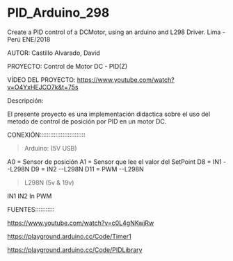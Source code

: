 # PID_Arduino_298
Create a PID control of a DCMotor, using an arduino and L298 Driver.
Lima - Perú ENE/2018

AUTOR: Castillo Alvarado, David 

PROYECTO: Control de Motor DC - PID(Z)

VÍDEO DEL PROYECTO: https://www.youtube.com/watch?v=O4YxHEJCO7k&t=75s

Descripción:

  El presente proyecto es una implementación didactica sobre el uso
  del metodo de control de posición por PID en un motor DC.
  
CONEXIÓN::::::::::::::::::::::::::

> Arduino: (5V USB)

  A0  = Sensor de posición
  A1  = Sensor que lee el valor del SetPoint
  D8  = IN1 --L298N
  D9  = IN2 --L298N
  D11 = PWM --L298N
  
> L298N (5v & 19v)

  IN1
  IN2
  In PWM 
  
FUENTES:::::::::::

  https://www.youtube.com/watch?v=c0L4gNKwjRw
  
  https://playground.arduino.cc/Code/Timer1
  
  https://playground.arduino.cc/Code/PIDLibrary

